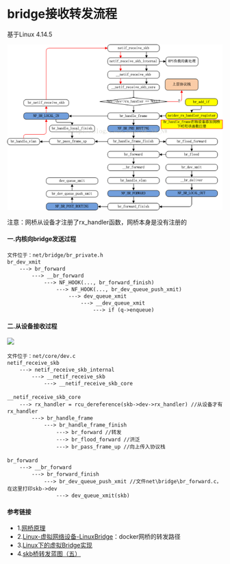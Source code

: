 # bridge接收转发流程

基于Linux 4.14.5

![](img/img1.png)

注意：网桥从设备才注册了rx_handler函数，网桥本身是没有注册的

#### 一.内核向bridge发送过程

```
文件位于：net/bridge/br_private.h
br_dev_xmit
	---> br_forward
		---> __br_forward
			---> NF_HOOK(..., br_forward_finish)
				---> NF_HOOK(..., br_dev_queue_push_xmit)
					---> dev_queue_xmit
						---> __dev_queue_xmit
							---> if (q->enqueue)
```

#### 二.从设备接收过程

![](http://images.cnitblog.com/blog/517910/201304/21232803-149b4cf0f93a45f8b864ca4ed744ae4b.png) 

```
文件位于：net/core/dev.c
netif_receive_skb
	---> netif_receive_skb_internal
		---> __netif_receive_skb
			---> __netif_receive_skb_core

__netif_receive_skb_core
	---> rx_handler = rcu_dereference(skb->dev->rx_handler) //从设备才有rx_handler
		---> br_handle_frame
			---> br_handle_frame_finish
				---> br_forward //转发
				---> br_flood_forward //洪泛
				---> br_pass_frame_up //向上传入协议栈

br_forward
	---> __br_forward
		---> br_forward_finish
			---> br_dev_queue_push_xmit //文件net\bridge\br_forward.c，在这里打印skb->dev
				---> dev_queue_xmit(skb) 
```

#### 参考链接

- 1.[网桥原理](https://blog.csdn.net/bailyzheng/article/details/29244963)
- 2.[Linux-虚拟网络设备-LinuxBridge](https://blog.csdn.net/sld880311/article/details/77840343)：docker网桥的转发路径
- 3.[Linux下的虚拟Bridge实现](https://blog.csdn.net/jianchaolv/article/details/25777249)
- 4.[skb桥转发蓝图（五）](https://blog.csdn.net/NW_NW_NW/article/details/76153027)